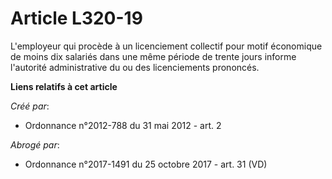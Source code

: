 # Article L320-19

L'employeur qui procède à un licenciement collectif pour motif économique de moins dix salariés dans une même période de
trente jours informe l'autorité administrative du ou des licenciements prononcés.

**Liens relatifs à cet article**

_Créé par_:

  - Ordonnance n°2012-788 du 31 mai 2012 - art. 2

_Abrogé par_:

  - Ordonnance n°2017-1491 du 25 octobre 2017 - art. 31 (VD)
